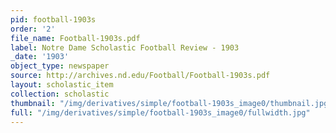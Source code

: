 ```yaml
---
pid: football-1903s
order: '2'
file_name: Football-1903s.pdf
label: Notre Dame Scholastic Football Review - 1903
_date: '1903'
object_type: newspaper
source: http://archives.nd.edu/Football/Football-1903s.pdf
layout: scholastic_item
collection: scholastic
thumbnail: "/img/derivatives/simple/football-1903s_image0/thumbnail.jpg"
full: "/img/derivatives/simple/football-1903s_image0/fullwidth.jpg"
---
```

